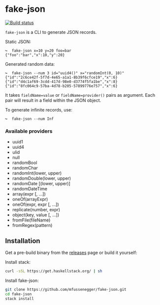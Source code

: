 # fake-json

[![Build status](https://dev.azure.com/mfussenegger/fake-json/_apis/build/status/fake-json-CI?branchName=master)](https://dev.azure.com/mfussenegger/fake-json/_build/latest?definitionId=2)

`fake-json` is a CLI to generate JSON records.


Static JSON:

```
↪  fake-json x=10 y=20 foo=bar
{"foo":"bar","x":10,"y":20}
```

Generated random data:

```
↪  fake-json --num 3 id="uuid4()" x="randomInt(0, 10)"
{"id":"2c6ce42f-5f7d-4e65-a1a1-8b39f6cfce19","x":6}
{"id":"d4c1af69-3cdd-417d-98e0-d3774f5fa1be","x":8}
{"id":"8fc064c9-57ba-4d78-b205-57899776e757","x":6}
```

It takes `fieldName=value` or `fieldName=provider()` pairs as
argument. Each pair will result in a field within the JSON object.

To generate infinite records, use:

```
↪  fake-json --num Inf
```


### Available providers

 - uuid1
 - uuid4
 - ulid
 - null
 - randomBool
 - randomChar
 - randomInt(lower, upper)
 - randomDouble(lower, upper)
 - randomDate [(lower, upper)]
 - randomDateTime 
 - array(expr [, ...])
 - oneOf(arrayExpr)
 - oneOf(expr, expr [, ...])
 - replicate(number, expr)
 - object(key, value [, ...])
 - fromFile(fileName)
 - fromRegex(pattern)


## Installation

Get a pre-build binary from the
[releases](https://github.com/mfussenegger/fake-json/releases) page or build it
yourself:

Install stack:

```bash
curl -sSL https://get.haskellstack.org/ | sh
```

Install fake-json:

```bash
git clone https://github.com/mfussenegger/fake-json.git
cd fake-json
stack install
```
